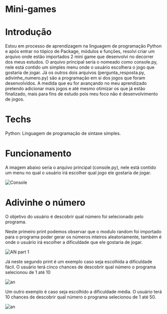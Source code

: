 # Mini-games

# Introdução

Estou em processo de aprendizagem na linguagem de programação Python e após entrar no tópico de Package, módulos e funções, resolvi criar um arquivo onde estão importados 2 mini game que desenvolvi no decorrer dos meus estudos.
O arquivo principal seria o nomeado como console.py, nele está contido um simples menu onde o usuário escolhera o jogo que gostaria de jogar.
Já os outros dois arquivos (pergunta_resposta.py, adivinhe_numero.py) são a programação em si dos jogos que foram desenvolvidos.
A medida que eu for avançando no meu aprendizado pretendo adicionar mais jogos e até mesmo otimizar os que já estão finalizado, mais para fins de estudo pois meu foco não é desenvolvimento de jogos.

# Techs

Python: Linguagem de programação de sintaxe simples.

# Funcionamento

A imagem abaixo seria o arquivo principal (console.py), nele está contido um menu no qual o usuário irá escolher qual jogo ele gostaria de jogar.


![Console](https://user-images.githubusercontent.com/106001465/171087607-e88906e6-c488-4f2d-9d54-100eb86e2360.PNG)


# Adivinhe o número

O objetivo do usuário é descobrir qual número foi selecionado pelo programa.

Neste primeiro print podemos observar que o modulo random foi importado para o programa poder gerar os números inteiros aleatoriamente,  também é onde o usuário irá escolher a dificuldade que ele gostaria de jogar.

![AN part 1](https://user-images.githubusercontent.com/106001465/171090520-d74d0cd8-4dc2-4144-8dfe-eaff60ba3d4b.PNG)


Já neste segundo print é um exemplo caso seja escolhida a dificuldade fácil. O usuário terá cinco chances de descobrir qual número o programa selecionou de 1 até 10

![an](https://user-images.githubusercontent.com/106001465/171090899-c2c1130b-4ac6-421d-af27-54b91f7adad3.PNG)


Um outro exemplo é caso seja escolhido a dificuldade média. O usuário terá 10 chances de descobrir qual número o programa selecionou de 1 até 50.

![an](https://user-images.githubusercontent.com/106001465/171091153-dcf86a33-574f-48d4-b3d2-d3f2177ae2a8.PNG)








